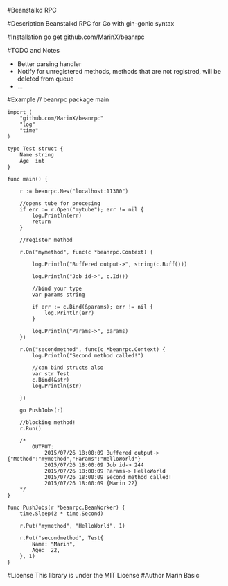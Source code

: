 #Beanstalkd RPC

#Description
Beanstalkd RPC for Go with gin-gonic syntax

#Installation
    go get github.com/MarinX/beanrpc

#TODO and Notes
* Better parsing handler
* Notify for unregistered methods, methods that are not registred, will be deleted from queue
* ...


#Example
    // beanrpc
    package main

    import (
	    "github.com/MarinX/beanrpc"
	    "log"
	    "time"
    )

    type Test struct {
	    Name string
	    Age  int
    }

    func main() {

	    r := beanrpc.New("localhost:11300")

	    //opens tube for procesing
	    if err := r.Open("mytube"); err != nil {
		    log.Println(err)
		    return
	    }

	    //register method

	    r.On("mymethod", func(c *beanrpc.Context) {

		    log.Println("Buffered output->", string(c.Buff()))

		    log.Println("Job id->", c.Id())

		    //bind your type
		    var params string

		    if err := c.Bind(&params); err != nil {
			    log.Println(err)
		    }

		    log.Println("Params->", params)
	    })

	    r.On("secondmethod", func(c *beanrpc.Context) {
		    log.Println("Second method called!")

		    //can bind structs also
		    var str Test
		    c.Bind(&str)
		    log.Println(str)

	    })

	    go PushJobs(r)

	    //blocking method!
	    r.Run()

	    /*
		    OUTPUT:
			    2015/07/26 18:00:09 Buffered output->         {"Method":"mymethod","Params":"HelloWorld"}
			    2015/07/26 18:00:09 Job id-> 244
			    2015/07/26 18:00:09 Params-> HelloWorld
			    2015/07/26 18:00:09 Second method called!
			    2015/07/26 18:00:09 {Marin 22}
	    */
    }

    func PushJobs(r *beanrpc.BeanWorker) {
	    time.Sleep(2 * time.Second)

	    r.Put("mymethod", "HelloWorld", 1)

	    r.Put("secondmethod", Test{
		    Name: "Marin",
		    Age:  22,
	    }, 1)
    }


#License
This library is under the MIT License
#Author
Marin Basic 
